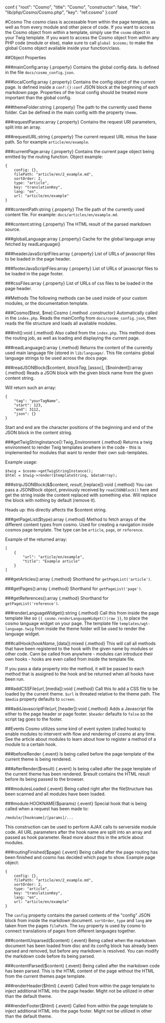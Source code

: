 conf:{
    "root": "Cosmo",
    "title": "Cosmo",
    "constructor": false,
    "file": "lib/php/Cosmo/Cosmo.php",
    "key": "ref:cosmo"
}:conf

#Cosmo
The cosmo class is accessable from within the page template, as well as from every module and other piece of code.
If you want to access the Cosmo object from within a template, simply use the `cosmo` object in your Twig template. If
 you want to access the Cosmo object from within any PHP code (module or else), make sure to call `global $cosmo;` to
 make the global Cosmo object available inside your function/class.

##Object Properties


###mainConfig:array {.property}
Contains the global config data. Is defined in the file `docs/cosmo_config.json`.


###localConfig:array {.property}
Contains the config object of the current page. Is defined inside a `conf:{}:conf` JSON block at the beginning
of each markdown page. Properties of the local config should be treated more important than the global config.


###themeFolder:string {.property}
The path to the currently used theme folder. Can be defined in the main config with the property `theme`.


###requestParams:array {.property}
Contains the request URI parameters, split into an array.


###requestURL:string {.property}
The current request URL minus the base path. So for example `article/en/example`.


###currentPage:array {.property}
Contains the current page object being emitted by the routing function.
Object example:

    {
        config: {},
        filePath: "article/en/2_example.md",
        sortOrder: 2,
        type: "article",
        key: "translationKey",
        lang: "en",
        url: "article/en/example"
    }


###contentPath:string {.property}
The file path of the currently used content file. For example: `docs/articles/en/example.md`.


###content:string {.property}
The HTML result of the parsed markdown source.


###globalLanguage:array {.property}
Cache for the global language array fetched by readLanguage()


###headerJavaScriptFiles:array {.property}
List of URLs of javascript files to be loaded in the page header.


###footerJavaScriptFiles:array {.property}
List of URLs of javascript files to be loaded in the page footer.


###cssFiles:array {.property}
List of URLs of css files to be loaded in the page header.



##Methods
The following methods can be used inside of your custom modules, or the documentation template.


###Cosmo($test, $me):Cosmo {.method .constructor}
Automatically called in the `index.php`. Reads the mainConfig from `docs/cosmo_config.json`, then
reads the file structure and loads all available modules.

###init():void {.method}
Also called from the `index.php`. This method does the routing job, as well as loading and displaying
the current page.

###readLanguage():array {.method}
Returns the content of the currently used main language file (stored in `lib/language/`. This file contains
global language strings to be used across the docs page.

###readJSONBlock($content, $blockTag, [$assoc], [$noindent]):array {.method}
Reads a JSON block with the given block name from the given content string.

Will return such an array:

    {
        "tag": "yourTagName",
        "start": 123,
        "end": 3112,
        "json": {}
    }

Start and end are the character positions of the beginning and end of the JSON block in the content string.

###getTwigStringInstance():Twig_Environment {.method}
Returns a twig environment to render Twig templates anwhere in the code - this
is implemented for modules that want to render their own sub-templates.

Example usage:

    $twig = $cosmo->getTwigStringInstance();
    $html = $twig->render($templateString, $dataArray);


###stripJSONBlock(&$content, $result, [$replace]):void {.method}
You can pass a JSONBlock object, previously received by `readJSONBlock()` here and get the string inside
 the content replaced with something else. Will replace the block with nothing by default (remove it).

 Heads up: this directly affects the $content string.


###getPageList($type):array {.method}
Method to fetch arrays of the different content types from cosmo. Used for creating a navigation
inside cosmos page template. The type can be `article`, `page`, or `reference`.

Example of the returned array:

    [
        {
            "url": "article/en/example",
            "title": "Example article"
        }
    ]

###getArticles():array {.method}
Shorthand for `getPageList('article')`.

###getPages():array {.method}
Shorthand for `getPageList('page')`.

###getReferences():array {.method}
Shorthand for `getPageList('reference')`.


###renderLanguageWidget():string {.method}
Call this from inside the page template like so `{{ cosmo.renderLanguageWidget()|raw }}`, to place
the cosmo language widget on your page. The template file `templates/wgt-language.twig` from inside
the theme folder will be used to render the language widget.


###callHook($hookName, [$data]):mixed {.method}
This will call all methods that have been registered to the hook with the given name by modules or other
code. Cann be called from anywhere - modules can introduce their own hooks - hooks are even called from inside
the template file.

If you pass a data property into the method, it will be passed to each method that is assigned to the hook and
be returned when all hooks have been run.


###addCSSFile($url, [$media]):void {.method}
Call this to add a CSS file to be loaded by the current theme. `$url` is threated relative to the theme path.
The `$media` property defaults to `screen`.


###addJavascriptFile($url, [$header]):void {.method}
Adds a Javascript file either to the page header or page footer. `$header` defaults to `false` so the script
tag goes to the footer.


##Events
Cosmo utilizes some kind of event system (called hooks) to enable modules to intervent with flow and rendering
of cosmo at any time. See the article about modules to learn about how to register a method of a module to a
certain hook.

###beforeRender {.event}
Is being called before the page template of the current theme is being rendered.

###afterRender($result) {.event}
Is being called after the page template of the current theme has been rendered.
$result contains the HTML result before its being passed to the browser.

###modulesLoaded {.event}
Being called right after the fileStructure has been scanned and all modules
have been loaded.

###module:HOOKNAME($params) {.event}
Special hook that is being called when a request has been made to:

    /module/[hookname]/[params]/...

This construction can be used to perform AJAX calls to serverside module code.
All URL parameters after the hook name are split into an array and passed as
hook parameter.
Read more about this in the article about modules.

###routingFinished($page) {.event}
Being called after the page routing has been finished and cosmo has decided
which page to show. Example page object:

    {
        config: {},
        filePath: "article/en/2_example.md",
        sortOrder: 2,
        type: "article",
        key: "translationKey",
        lang: "en",
        url: "article/en/example"
    }

The `config` property contains the parsed contents of the "config" JSON block from
inside the markdown document. `sortOrder`, `type` and `lang` are taken from the
pages `filePath`. The `key` property is used by cosmo to connect translations
of pages from different languages together.


###contentUnparsed($content) {.event}
Being called when the markdown document has been loaded from disc and its
config block has already been parsed and removed, but before any markdown
is resolved. You can modify the markdown code before its being parsed.


###contentParsed($content) {.event}
Being called after the markdown code has been parsed. This is the HTML content
of the page without the HTML from the current themes page template.


###renderHeader($html) {.event}
Called from within the page template to inject additional HTML into the
page header. Might not be utilized in other than the default theme.


###renderFooter($html) {.event}
Called from within the page template to inject additional HTML into the
page footer. Might not be utilized in other than the default theme.